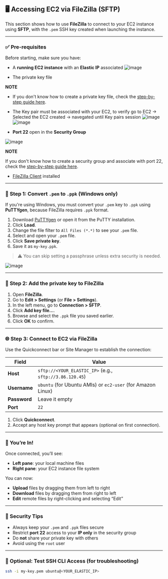 ## 🖥️ Accessing EC2 via FileZilla (SFTP)

This section shows how to use **FileZilla** to connect to your EC2 instance using **SFTP**, with the `.pem` SSH key created when launching the instance.

---

### ✅ Pre-requisites

Before starting, make sure you have:

- A **running EC2 instance** with an **Elastic IP** associated
![image](https://github.com/user-attachments/assets/8e673d91-a310-4170-b772-48239f1d0eb2)

- The private key file 

**NOTE**

- If you don't know how to create a private key file, check the [step-by-step guide here](https://github.com/almeidas-tatiane/robust-api-performance/blob/main/application-cloud-deployment.md#create-a-infra-folder-inside-your-project).
- The Key pair must be associated with your EC2, to verify go to EC2 -> Selected the EC2 created -> navegated until Key pairs session
![image](https://github.com/user-attachments/assets/8cb8409c-82df-45c9-b9c2-73800f6b87fa)
![image](https://github.com/user-attachments/assets/9371950f-58a7-40f8-821d-39ea7c5970f2)

- **Port 22** open in the **Security Group**

![image](https://github.com/user-attachments/assets/1b47fdc4-18e1-4427-95c7-898adccbe96a)

**NOTE**

If you don't know how to create a security group and associate with port 22, check the [step-by-step guide here](https://github.com/almeidas-tatiane/robust-api-performance/blob/main/ec2-creation.md#31-what-you-need-before-this-step).

- [FileZilla Client](https://filezilla-project.org/download.php) installed

---

### 🔁 Step 1: Convert `.pem` to `.ppk` (Windows only)

If you're using Windows, you must convert your `.pem` key to `.ppk` using **PuTTYgen**, because FileZilla requires `.ppk` format.

1. Download [PuTTYgen](https://www.puttygen.com/) or open it from the PuTTY installation.
2. Click **Load**.
3. Change the file filter to `All Files (*.*)` to see your `.pem` file.
4. Select and open your `.pem` file.
5. Click **Save private key**.
6. Save it as `my-key.ppk`.

> ⚠️ You can skip setting a passphrase unless extra security is needed.

![image](https://github.com/user-attachments/assets/7bb5e948-35be-4443-a2ec-59baa4d5c154)


---

### 🔐 Step 2: Add the private key to FileZilla

1. Open **FileZilla**.
2. Go to **Edit > Settings** (or **File > Settings**).
3. In the left menu, go to **Connection > SFTP**.
4. Click **Add key file...**.
5. Browse and select the `.ppk` file you saved earlier.
6. Click **OK** to confirm.

---

### 🌐 Step 3: Connect to EC2 via FileZilla

Use the Quickconnect bar or Site Manager to establish the connection:

| Field       | Value                                                                   |
|-------------|-------------------------------------------------------------------------|
| **Host**    | `sftp://<YOUR_ELASTIC_IP>` (e.g., `sftp://3.86.120.45`)                 |
| **Username**| `ubuntu` (for Ubuntu AMIs) or `ec2-user` (for Amazon Linux)             |
| **Password**| Leave it empty                                                          |
| **Port**    | `22`                                                                    |

1. Click **Quickconnect**.
2. Accept any host key prompt that appears (optional on first connection).

---

### 📂 You’re In!

Once connected, you’ll see:

- **Left pane**: your local machine files
- **Right pane**: your EC2 instance file system

You can now:
- **Upload** files by dragging them from left to right
- **Download** files by dragging them from right to left
- **Edit** remote files by right-clicking and selecting “Edit”

---

### 🔐 Security Tips

- Always keep your `.pem` and `.ppk` files secure
- Restrict **port 22** access to your **IP only** in the security group
- Do **not** share your private key with others
- Avoid using the `root` user

---

### 🧪 Optional: Test SSH CLI Access (for troubleshooting)

```bash
ssh -i my-key.pem ubuntu@<YOUR_ELASTIC_IP>
